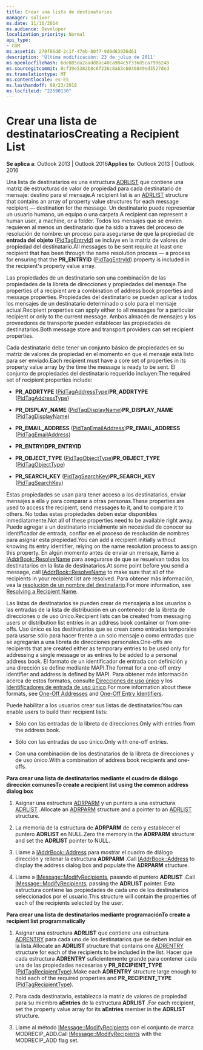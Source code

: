 ```yaml
---
title: Crear una lista de destinatarios
manager: soliver
ms.date: 11/16/2014
ms.audience: Developer
localization_priority: Normal
api_type:
- COM
ms.assetid: 270f86dd-2c1f-47eb-80f7-9d0d63936d61
description: 'Última modificación: 23 de julio de 2011'
ms.openlocfilehash: 6de805da2aadd8ac40ca984c5f336d5ca7906248
ms.sourcegitcommit: 0cf39e5382b8c6f236c8a63c6036849ed3527ded
ms.translationtype: MT
ms.contentlocale: es-ES
ms.lasthandoff: 08/23/2018
ms.locfileid: "22590130"
---
```

# <a name="creating-a-recipient-list"></a><span data-ttu-id="f47f3-103">Crear una lista de destinatarios</span><span class="sxs-lookup"><span data-stu-id="f47f3-103">Creating a Recipient List</span></span>

  
  
<span data-ttu-id="f47f3-104">**Se aplica a**: Outlook 2013 | Outlook 2016</span><span class="sxs-lookup"><span data-stu-id="f47f3-104">**Applies to**: Outlook 2013 | Outlook 2016</span></span> 
  
<span data-ttu-id="f47f3-105">Una lista de destinatarios es una estructura [ADRLIST](adrlist.md) que contiene una matriz de estructuras de valor de propiedad para cada destinatario de mensaje: destino para el mensaje.</span><span class="sxs-lookup"><span data-stu-id="f47f3-105">A recipient list is an [ADRLIST](adrlist.md) structure that contains an array of property value structures for each message recipient — destination for the message.</span></span> <span data-ttu-id="f47f3-106">Un destinatario puede representar un usuario humano, un equipo o una carpeta.</span><span class="sxs-lookup"><span data-stu-id="f47f3-106">A recipient can represent a human user, a machine, or a folder.</span></span> <span data-ttu-id="f47f3-107">Todos los mensajes que se envíen requieren al menos un destinatario que ha sido a través del proceso de resolución de nombre: un proceso para asegurarse de que la propiedad de **entrada del objeto** ([PidTagEntryId](pidtagentryid-canonical-property.md)) se incluye en la matriz de valores de propiedad del destinatario.</span><span class="sxs-lookup"><span data-stu-id="f47f3-107">All messages to be sent require at least one recipient that has been through the name resolution process — a process for ensuring that the **PR_ENTRYID** ([PidTagEntryId](pidtagentryid-canonical-property.md)) property is included in the recipient's property value array.</span></span> 
  
<span data-ttu-id="f47f3-108">Las propiedades de un destinatario son una combinación de las propiedades de la libreta de direcciones y propiedades del mensaje.</span><span class="sxs-lookup"><span data-stu-id="f47f3-108">The properties of a recipient are a combination of address book properties and message properties.</span></span> <span data-ttu-id="f47f3-109">Propiedades del destinatario se pueden aplicar a todos los mensajes de un destinatario determinado o solo para el mensaje actual.</span><span class="sxs-lookup"><span data-stu-id="f47f3-109">Recipient properties can apply either to all messages for a particular recipient or only to the current message.</span></span> <span data-ttu-id="f47f3-110">Ambos almacén de mensajes y los proveedores de transporte pueden establecer las propiedades de destinatarios.</span><span class="sxs-lookup"><span data-stu-id="f47f3-110">Both message store and transport providers can set recipient properties.</span></span> 
  
<span data-ttu-id="f47f3-111">Cada destinatario debe tener un conjunto básico de propiedades en su matriz de valores de propiedad en el momento en que el mensaje está listo para ser enviado.</span><span class="sxs-lookup"><span data-stu-id="f47f3-111">Each recipient must have a core set of properties in its property value array by the time the message is ready to be sent.</span></span> <span data-ttu-id="f47f3-112">El conjunto de propiedades del destinatario requerido incluyen:</span><span class="sxs-lookup"><span data-stu-id="f47f3-112">The required set of recipient properties include:</span></span>
  
- <span data-ttu-id="f47f3-113">**PR_ADDRTYPE** ([PidTagAddressType](pidtagaddresstype-canonical-property.md))</span><span class="sxs-lookup"><span data-stu-id="f47f3-113">**PR_ADDRTYPE** ([PidTagAddressType](pidtagaddresstype-canonical-property.md))</span></span> 
    
- <span data-ttu-id="f47f3-114">**PR_DISPLAY_NAME** ([PidTagDisplayName](pidtagdisplayname-canonical-property.md))</span><span class="sxs-lookup"><span data-stu-id="f47f3-114">**PR_DISPLAY_NAME** ([PidTagDisplayName](pidtagdisplayname-canonical-property.md))</span></span> 
    
- <span data-ttu-id="f47f3-115">**PR_EMAIL_ADDRESS** ([PidTagEmailAddress](pidtagemailaddress-canonical-property.md))</span><span class="sxs-lookup"><span data-stu-id="f47f3-115">**PR_EMAIL_ADDRESS** ([PidTagEmailAddress](pidtagemailaddress-canonical-property.md))</span></span> 
    
- <span data-ttu-id="f47f3-116">**PR_ENTRYID**</span><span class="sxs-lookup"><span data-stu-id="f47f3-116">**PR_ENTRYID**</span></span>
    
- <span data-ttu-id="f47f3-117">**PR_OBJECT_TYPE** ([PidTagObjectType](pidtagobjecttype-canonical-property.md))</span><span class="sxs-lookup"><span data-stu-id="f47f3-117">**PR_OBJECT_TYPE** ([PidTagObjectType](pidtagobjecttype-canonical-property.md))</span></span> 
    
- <span data-ttu-id="f47f3-118">**PR_SEARCH_KEY** ([PidTagSearchKey](pidtagsearchkey-canonical-property.md))</span><span class="sxs-lookup"><span data-stu-id="f47f3-118">**PR_SEARCH_KEY** ([PidTagSearchKey](pidtagsearchkey-canonical-property.md))</span></span> 
    
<span data-ttu-id="f47f3-119">Estas propiedades se usan para tener acceso a los destinatarios, enviar mensajes a ella y para comparar a otras personas.</span><span class="sxs-lookup"><span data-stu-id="f47f3-119">These properties are used to access the recipient, send messages to it, and to compare it to others.</span></span> <span data-ttu-id="f47f3-120">No todas estas propiedades deben estar disponibles inmediatamente.</span><span class="sxs-lookup"><span data-stu-id="f47f3-120">Not all of these properties need to be available right away.</span></span> <span data-ttu-id="f47f3-121">Puede agregar a un destinatario inicialmente sin necesidad de conocer su identificador de entrada, confiar en el proceso de resolución de nombres para asignar esta propiedad.</span><span class="sxs-lookup"><span data-stu-id="f47f3-121">You can add a recipient initially without knowing its entry identifier, relying on the name resolution process to assign this property.</span></span> <span data-ttu-id="f47f3-122">En algún momento antes de enviar un mensaje, llame a [IAddrBook::ResolveName](iaddrbook-resolvename.md) para asegurarse de que se resuelvan todos los destinatarios en la lista de destinatarios.</span><span class="sxs-lookup"><span data-stu-id="f47f3-122">At some point before you send a message, call [IAddrBook::ResolveName](iaddrbook-resolvename.md) to make sure that all of the recipients in your recipient list are resolved.</span></span> <span data-ttu-id="f47f3-123">Para obtener más información, vea la [resolución de un nombre del destinatario](resolving-a-recipient-name.md).</span><span class="sxs-lookup"><span data-stu-id="f47f3-123">For more information, see [Resolving a Recipient Name](resolving-a-recipient-name.md).</span></span>
  
<span data-ttu-id="f47f3-124">Las listas de destinatarios se pueden crear de mensajería a los usuarios o las entradas de la lista de distribución en un contenedor de la libreta de direcciones o de uso único.</span><span class="sxs-lookup"><span data-stu-id="f47f3-124">Recipient lists can be created from messaging users or distribution list entries in an address book container or from one-offs.</span></span> <span data-ttu-id="f47f3-125">Uso único es los destinatarios que se crean como entradas temporales para usarse sólo para hacer frente a un solo mensaje o como entradas que se agregarán a una libreta de direcciones personales.</span><span class="sxs-lookup"><span data-stu-id="f47f3-125">One-offs are recipients that are created either as temporary entries to be used only for addressing a single message or as entries to be added to a personal address book.</span></span> <span data-ttu-id="f47f3-126">El formato de un identificador de entrada con definición y una dirección se define mediante MAPI.</span><span class="sxs-lookup"><span data-stu-id="f47f3-126">The format for a one-off entry identifier and address is defined by MAPI.</span></span> <span data-ttu-id="f47f3-127">Para obtener más información acerca de estos formatos, consulte [Direcciones de uso único](one-off-addresses.md) y los [Identificadores de entrada de uso único](one-off-entry-identifiers.md).</span><span class="sxs-lookup"><span data-stu-id="f47f3-127">For more information about these formats, see [One-Off Addresses](one-off-addresses.md) and [One-Off Entry Identifiers](one-off-entry-identifiers.md).</span></span>
  
<span data-ttu-id="f47f3-128">Puede habilitar a los usuarios crear sus listas de destinatarios:</span><span class="sxs-lookup"><span data-stu-id="f47f3-128">You can enable users to build their recipient lists:</span></span>
  
- <span data-ttu-id="f47f3-129">Sólo con las entradas de la libreta de direcciones.</span><span class="sxs-lookup"><span data-stu-id="f47f3-129">Only with entries from the address book.</span></span>
    
- <span data-ttu-id="f47f3-130">Sólo con las entradas de uso único.</span><span class="sxs-lookup"><span data-stu-id="f47f3-130">Only with one-off entries.</span></span>
    
- <span data-ttu-id="f47f3-131">Con una combinación de los destinatarios de la libreta de direcciones y de uso único.</span><span class="sxs-lookup"><span data-stu-id="f47f3-131">With a combination of address book recipients and one-offs.</span></span>
    
 <span data-ttu-id="f47f3-132">**Para crear una lista de destinatarios mediante el cuadro de diálogo dirección comunes**</span><span class="sxs-lookup"><span data-stu-id="f47f3-132">**To create a recipient list using the common address dialog box**</span></span>
  
1. <span data-ttu-id="f47f3-133">Asignar una estructura [ADRPARM](adrparm.md) y un puntero a una estructura [ADRLIST](adrlist.md) .</span><span class="sxs-lookup"><span data-stu-id="f47f3-133">Allocate an [ADRPARM](adrparm.md) structure and a pointer to an [ADRLIST](adrlist.md) structure.</span></span> 
    
2. <span data-ttu-id="f47f3-134">La memoria de la estructura de **ADRPARM** de cero y establecer el puntero **ADRLIST** en NULL.</span><span class="sxs-lookup"><span data-stu-id="f47f3-134">Zero the memory in the **ADRPARM** structure and set the **ADRLIST** pointer to NULL.</span></span> 
    
3. <span data-ttu-id="f47f3-135">Llame a [IAddrBook::Address](iaddrbook-address.md) para mostrar el cuadro de diálogo dirección y rellenar la estructura **ADRPARM** .</span><span class="sxs-lookup"><span data-stu-id="f47f3-135">Call [IAddrBook::Address](iaddrbook-address.md) to display the address dialog box and populate the **ADRPARM** structure.</span></span> 
    
4. <span data-ttu-id="f47f3-136">Llame a [IMessage::ModifyRecipients](imessage-modifyrecipients.md), pasando el puntero **ADRLIST** .</span><span class="sxs-lookup"><span data-stu-id="f47f3-136">Call [IMessage::ModifyRecipients](imessage-modifyrecipients.md), passing the **ADRLIST** pointer.</span></span> <span data-ttu-id="f47f3-137">Esta estructura contiene las propiedades de cada uno de los destinatarios seleccionados por el usuario.</span><span class="sxs-lookup"><span data-stu-id="f47f3-137">This structure will contain the properties of each of the recipients selected by the user.</span></span> 
    
 <span data-ttu-id="f47f3-138">**Para crear una lista de destinatarios mediante programación**</span><span class="sxs-lookup"><span data-stu-id="f47f3-138">**To create a recipient list programmatically**</span></span>
  
1. <span data-ttu-id="f47f3-139">Asignar una estructura **ADRLIST** que contiene una estructura [ADRENTRY](adrentry.md) para cada uno de los destinatarios que se deben incluir en la lista.</span><span class="sxs-lookup"><span data-stu-id="f47f3-139">Allocate an **ADRLIST** structure that contains one [ADRENTRY](adrentry.md) structure for each of the recipients to be included in the list.</span></span> <span data-ttu-id="f47f3-140">Hacer que cada estructura **ADRENTRY** suficientemente grande para contener cada una de las propiedades necesarias y **PR_RECIPIENT_TYPE** ([PidTagRecipientType](pidtagrecipienttype-canonical-property.md)).</span><span class="sxs-lookup"><span data-stu-id="f47f3-140">Make each **ADRENTRY** structure large enough to hold each of the required properties and **PR_RECIPIENT_TYPE** ([PidTagRecipientType](pidtagrecipienttype-canonical-property.md)).</span></span>
    
2. <span data-ttu-id="f47f3-141">Para cada destinatario, establezca la matriz de valores de propiedad para su miembro **aEntries** de la estructura **ADRLIST** .</span><span class="sxs-lookup"><span data-stu-id="f47f3-141">For each recipient, set the property value array for its **aEntries** member in the **ADRLIST** structure.</span></span> 
    
3. <span data-ttu-id="f47f3-142">Llame al método [IMessage::ModifyRecipients](imessage-modifyrecipients.md) con el conjunto de marca MODRECIP_ADD.</span><span class="sxs-lookup"><span data-stu-id="f47f3-142">Call [IMessage::ModifyRecipients](imessage-modifyrecipients.md) with the MODRECIP_ADD flag set.</span></span> 
    

